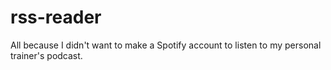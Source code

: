 # rss-reader

All because I didn't want to make a Spotify account to listen to my personal trainer's podcast.